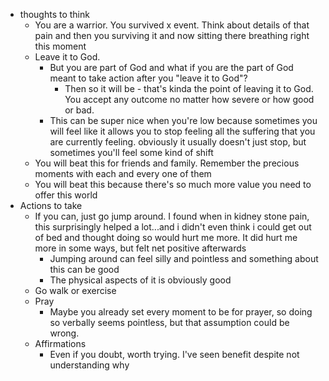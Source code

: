   * thoughts to think
    * You are a warrior. You survived x event. Think about details of that pain and then you surviving it and now sitting there breathing right this moment
    * Leave it to God. 
      * But you are part of God and what if you are the part of God meant to take action after you "leave it to God"? 
        * Then so it will be - that's kinda the point of leaving it to God. You accept any outcome no matter how severe or how good or bad.
      * This can be super nice when you're low because sometimes you will feel like it allows you to stop feeling all the suffering that you are currently feeling. obviously it usually doesn't just stop, but sometimes you'll feel some kind of shift
    * You will beat this for friends and family. Remember the precious moments with each and every one of them
    * You will beat this because there's so much more value you need to offer this world
  * Actions to take
    * If you can, just go jump around. I found when in kidney stone pain, this surprisingly helped a lot...and i didn't even think i could get out of bed and thought doing so would hurt me more. It did hurt me more in some ways, but felt net positive afterwards
      * Jumping around can feel silly and pointless and something about this can be good
      * The physical aspects of it is obviously good
    * Go walk or exercise
    * Pray
      * Maybe you already set every moment to be for prayer, so doing so verbally seems pointless, but that assumption could be wrong.
    * Affirmations
      * Even if you doubt, worth trying. I've seen benefit despite not understanding why
